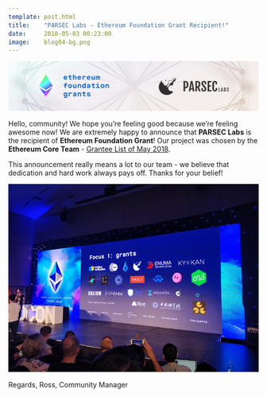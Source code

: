 ```yaml
---
template: post.html
title:    "PARSEC Labs - Ethereum Foundation Grant Recipient!"
date:     2018-05-03 00:23:00
image:    blog04-bg.png
---
```


<img src="/img/blog/blog04-banner.png">

Hello, community! We hope you’re feeling good because we’re feeling awesome now! We are extremely happy to announce that <b>PARSEC Labs</b> is the recipient of <b>Ethereum Foundation Grant</b>! Our project was chosen by the <b>Ethereum Core Team</b> - <a href="https://blog.ethereum.org/2018/05/02/announcing-may-2018-cohort-ef-grants/">Grantee List of May 2018</a>.

This announcement really means a lot to our team - we believe that dedication and hard work always pays off. Thanks for your belief!

<img src="/img/blog/blog04-01.png">

Regards,
Ross, Community Manager